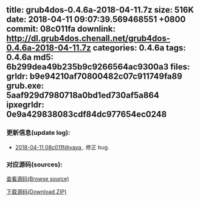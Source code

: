 title: grub4dos-0.4.6a-2018-04-11.7z
size: 516K
date: 2018-04-11 09:07:39.569468551 +0800
commit: 08c011fa
downlink: http://dl.grub4dos.chenall.net/grub4dos-0.4.6a-2018-04-11.7z
categories: 0.4.6a
tags: 0.4.6a
md5: 6b299dea49b235b9c9266564ac9300a3
files:
  grldr: b9e94210af70800482c07c911749fa89
  grub.exe: 5aaf929d7980718a0bd1ed730af5a864
  ipxegrldr: 0e9a429838083cdf84dc977654ec0248
---

### 更新信息(update log):
  * [2018-04-11 08c011f@yaya ](https://github.com/chenall/grub4dos/commit/08c011fa67192276ece56b3e7f79e85a7b063508)     ﻿. 修正 bug.


### 对应源码(sources):
  [查看源码(Browse source)](https://github.com/chenall/grub4dos/tree/08c011fa67192276ece56b3e7f79e85a7b063508)

  [下载源码(Download ZIP)](https://github.com/chenall/grub4dos/archive/08c011fa67192276ece56b3e7f79e85a7b063508.zip)
